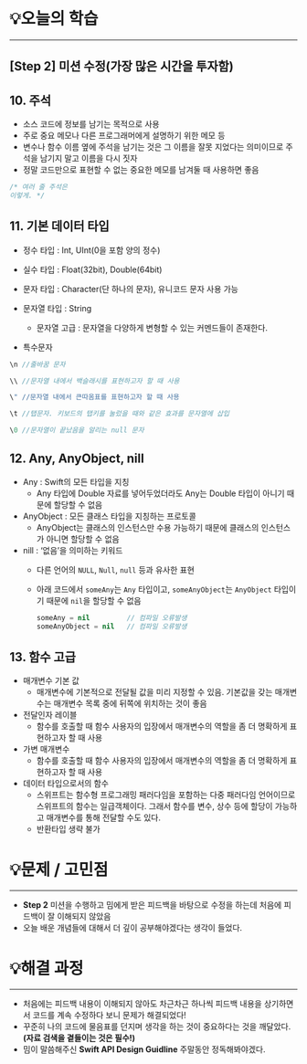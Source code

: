 # 💡오늘의 학습
---
## **[Step 2] 미션 수정(가장 많은 시간을 투자함)**
## 10. 주석
- 소스 코드에 정보를 남기는 목적으로 사용
- 주로 중요 메모나 다른 프로그래머에게 설명하기 위한 메모 등
- 변수나 함수 이름 옆에 주석을 남기는 것은 그 이름을 잘못 지었다는 의미이므로 주석을 남기지 말고 이름을 다시 짓자
- 정말 코드만으로 표현할 수 없는 중요한 메모를 남겨둘 때 사용하면 좋음
``` swift
/* 여러 줄 주석은
이렇게. */
```
## 11. 기본 데이터 타입
- 정수 타입 : Int, UInt(0을 포함 양의 정수)
- 실수 타입 : Float(32bit), Double(64bit)
- 문자 타입 : Character(단 하나의 문자), 유니코드 문자 사용 가능
- 문자열 타입 : String
    - 문자열 고급 : 문자열을 다양하게 변형할 수 있는 커멘드들이 존재한다.

- 특수문자
``` swift
\n //줄바꿈 문자

\\ //문자열 내에서 백슬래시를 표현하고자 할 때 사용

\" //문자열 내에서 큰따옴표를 표현하고자 할 때 사용

\t //탭문자. 키보드의 탭키를 눌렀을 때와 같은 효과를 문자열에 삽입

\0 //문자열이 끝났음을 알리는 null 문자
```
## 12. Any, AnyObject, nill
- Any : Swift의 모든 타입을 지칭
    - Any 타입에 Double 자료를 넣어두었더라도 Any는 Double 타입이 아니기 때문에 할당할 수 없음
- AnyObject : 모든 클래스 타입을 지칭하는 프로토콜
    - AnyObject는 클래스의 인스턴스만 수용 가능하기 때문에 클래스의 인스턴스가 아니면 할당할 수 없음
- nill : ‘없음’을 의미하는 키워드
    - 다른 언어의 `NULL`, `Null`, `null` 등과 유사한 표현
    - 아래 코드에서 `someAny`는 `Any` 타입이고, `someAnyObject`는 `AnyObject` 타입이기 때문에 `nil`을 할당할 수 없음
        
        ```swift
        someAny = nil         // 컴파일 오류발생
        someAnyObject = nil   // 컴파일 오류발생
        ```
## 13. 함수 고급
- 매개변수 기본 값
    - 매개변수에 기본적으로 전달될 값을 미리 지정할 수 있음. 기본값을 갖는 매개변수는 매개변수 목록 중에 뒤쪽에 위치하는 것이 좋음
- 전달인자 레이블
    - 함수를 호출할 때 함수 사용자의 입장에서 매개변수의 역할을 좀 더 명확하게 표현하고자 할 때 사용
- 가변 매개변수
    - 함수를 호출할 때 함수 사용자의 입장에서 매개변수의 역할을 좀 더 명확하게 표현하고자 할 때 사용
- 데이터 타입으로서의 함수
    - 스위프트는 함수형 프로그래밍 패러다임을 포함하는 다중 패러다임 언어이므로 스위프트의 함수는 일급객체이다. 그래서 함수를 변수, 상수 등에 할당이 가능하고 매개변수를 통해 전달할 수도 있다.
    - 반환타입 생략 불가

# 💡문제 / 고민점
---
- **Step 2** 미션을 수행하고 밈에게 받은 피드백을 바탕으로 수정을 하는데 처음에 피드백이 잘 이해되지 않았음
- 오늘 배운 개념들에 대해서 더 깊이 공부해야겠다는 생각이 들었다.

# 💡해결 과정
---
- 처음에는 피드백 내용이 이해되지 않아도 차근차근 하나씩 피드백 내용을 상기하면서 코드를 계속 수정하다 보니 문제가 해결되었다!
- 꾸준히 나의 코드에 물음표를 던지며 생각을 하는 것이 중요하다는 것을 깨달았다. **(자료 검색을 곁들이는 것은 필수!)**
- 밈이 말씀해주신 **Swift API Design Guidline** 주말동안 정독해봐야겠다. 